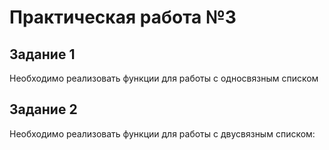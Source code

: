 # Практическая работа №3

## Задание 1

Необходимо	реализовать	функции	для	работы	с	односвязным списком

## Задание 2

Необходимо	реализовать	функции	для	работы	с	двусвязным списком:


